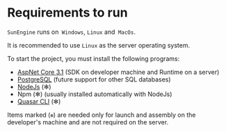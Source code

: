 # Requirements to run

`SunEngine` runs on` Windows`, `Linux` and` MacOs`.

It is recommended to use `Linux` as the server operating system.

To start the project, you must install the following programs:

- [AspNet Core 3.1](https://dotnet.microsoft.com/download/dotnet-core/3.1) (SDK on developer machine and Runtime on a server)
- [PostgreSQL](https://www.postgresql.org)   (future support for other SQL databases)
- [NodeJs](https://nodejs.org)   (✻)
- Npm   (✻)   (usually installed automatically with NodeJs)
- [Quasar CLI](https://quasar.dev/quasar-cli/installation)   (✻)

Items marked (`✻`) are needed only for launch and assembly on the developer's machine and are not required on the server.
